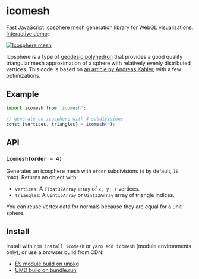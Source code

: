 # icomesh

Fast JavaScript icosphere mesh generation library for WebGL visualizations. [Interactive demo](https://observablehq.com/@mourner/fast-icosphere-mesh):

<a href="https://observablehq.com/@mourner/fast-icosphere-mesh"><img alt="Icosphere mesh" src="https://user-images.githubusercontent.com/25395/65533055-a6561280-df05-11e9-89d5-37477274b4af.png"></a>

Icosphere is a type of [geodesic polyhedron](https://en.wikipedia.org/wiki/Geodesic_polyhedron) that provides a good quality triangular mesh approximation of a sphere with relatively evenly distributed vertices.
This code is based on [an article by Andreas Kahler](http://blog.andreaskahler.com/2009/06/creating-icosphere-mesh-in-code.html), with a few optimizations.

## Example

```js
import icomesh from 'icomesh';

// generate an icosphere with 4 subdivisions
const {vertices, triangles} = icomesh(4);
````

## API

### `icomesh(order = 4)`

Generates an icosphere mesh with `order` subdivisions (`4` by default, `10` max).
Returns an object with:

- `vertices`: A `Float32Array` array of `x, y, z` vertices.
- `triangles`: A `Uint16Array` or `Uint32Array` array of triangle indices.

You can reuse vertex data for normals because they are equal for a unit sphere.

## Install

Install with `npm install icomesh` or `yarn add icomesh` (module environments only),
or use a browser build from CDN:

- [ES module build on unpkg](https://unpkg.com/icomesh)
- [UMD build on bundle.run](https://bundle.run/icomesh)
